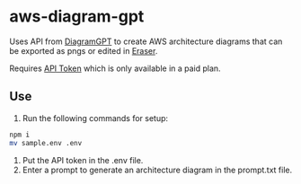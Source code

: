 # aws-diagram-gpt

Uses API from [DiagramGPT](https://www.eraser.io/diagramgpt) to create AWS architecture diagrams that can be exported as pngs or edited in [Eraser](https://app.eraser.io/).

Requires [API Token](https://docs.eraser.io/reference/api-token) which is only available in a paid plan.

## Use

1. Run the following commands for setup:

```bash
npm i
mv sample.env .env
```

1. Put the API token in the .env file.
1. Enter a prompt to generate an architecture diagram in the prompt.txt file.